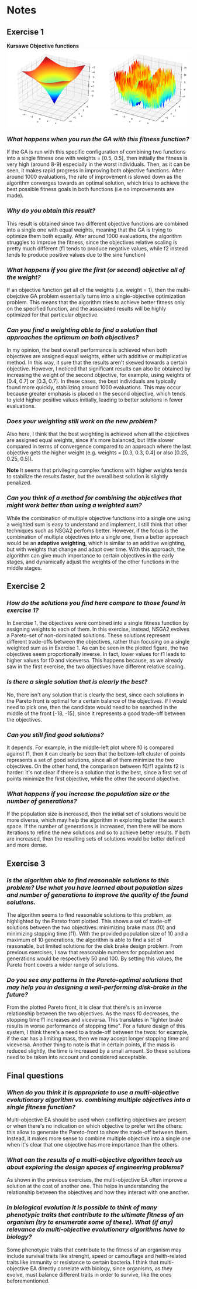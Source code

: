 # Notes

## Exercise 1

**Kursawe Objective functions**
![Kursawe Objective Function](./img/img_02/kursawe.png "Kursawe objectives")

### _What happens when you run the GA with this fitness function?_

If the GA is run with this specific configuration of combining two functions into a single fitness one with weights = [0.5, 0.5], then initially the fitness is very high (around 8-9) especially in the worst individuals. Then, as it can be seen, it makes rapid progress in improving both objective functions. After around 1000 evaluations, the rate of improvement is slowed down as the algorithm converges towards an optimal solution, which tries to achieve the best possible fitness goals in both functions (i.e no improvements are made).

### _Why do you obtain this result?_

This result is obtained since two different objective functions are combined into a single one with equal weights, meaning that the GA is trying to optimize them both equally. After around 1000 evaluations, the algorithm struggles to improve the fitness, since the objectives relative scaling is pretty much different (f1 tends to produce negative values, while f2 instead tends to produce positive values due to the sine function)

### _What happens if you give the first (or second) objective all of the weight?_

If an objective function get all of the weights (i.e. weight = 1), then the multi-obejctive GA problem essentially turns into a single-objective optimization problem. This means that the algorithm tries to achieve better fitness only on the specified function, and the associated results will be highly optimized for that particular objective.

### _Can you find a weighting able to find a solution that approaches the optimum on both objectives?_ 

In my opinion, the best overall performance is achieved when both objectives are assigned equal weights, either with additive or multiplicative method. In this way, it sure that the results aren't skewed towards a certain objective. However, I noticed that significant results can also be obtained by increasing the weight of the second objective, for example, using weights of [0.4, 0.7] or [0.3, 0.7]. In these cases, the best individuals are typically found more quickly, stabilizing around 1000 evaluations. This may occur because greater emphasis is placed on the second objective, which tends to yield higher positive values initially, leading to better solutions in fewer evaluations.

### _Does your weighting still work on the new problem?_

Also here, I think that the best weighting is achieved when all the objectives are assigned equal weights, since it's more balanced, but little slower compared in terms of convergence compared to an approach where the last objective gets the higher weight (e.g. weights = [0.3, 0.3, 0.4] or also [0.25, 0.25, 0.5]).

**Note** It seems that privileging complex functions with higher weights tends to stabilize the results faster, but the overall best solution is slightly penalized. 

### _Can you think of a method for combining the objectives that might work better than using a weighted sum?_

While the combination of multiple objective functions into a single one using a weighted sum is easy to understand and implement, I still think that other techniques such as NSGA2 perfoms better. However, if the focus is the combination of multiple objectives into a single one, then a better approach would be an **adaptive weighting**, which is similar to an additive weighting, but with weights that change and adapt over time. With this approach, the algorithm can give much importance to certain objectives in the early stages, and dynamically adjust the weights of the other functions in the middle stages.

## Exercise 2

### _How do the solutions you find here compare to those found in exercise 1?_

In Exercise 1, the objectives were combined into a single fitness function by assigning weights to each of them. In this exercise, instead, NSGA2 evolves a Pareto-set of non-dominated solutions. These solutions represent different trade-offs between the objectives, rather than focusing on a single weighted sum as in Exercise 1. As can be seen in the plotted figure, the two objectives seem proportionally inverse. In fact, lower values for f1 leads to higher values for f0 and viceversa. This happens because, as we already saw in the first exercise, the two objectives have different relative scaling.

### _Is there a single solution that is clearly the best?_

No, there isn't any solution that is clearly the best, since each solutions in the Pareto front is optimal for a certain balance of the objectives. If I would need to pick one, then the candidate would need to be searched in the middle of the front [-18, -15], since it represents a good trade-off between the objectives.

### _Can you still find good solutions?_

It depends. For example, in the middle-left plot where f0 is compared against f1, then it can clearly be seen that the bottom-left cluster of points represents a set of good solutions, since all of them minimize the two objectives. On the other hand, the comparison between f0/f1 againts f2 is harder: it's not clear if there is a solution that is the best, since a first set of points minimize the first objective, while the other the second objective.

### _What happens if you increase the population size or the number of generations?_

If the population size is increased, then the initial set of solutions would be more diverse, which may help the algorithm in exploring better the search space. If the number of generations is increased, then there will be more iterations to refine the new solutions and so to achieve better results. If both are increased, then the resulting sets of solutions would be better defined and more dense.

## Exercise 3

### _Is the algorithm able to find reasonable solutions to this problem? Use what you have learned about population sizes and number of generations to improve the quality of the found solutions._

The algorithm seems to find reasonable solutions to this problem, as highlighted by the Pareto front plotted. This shows a set of trade-off solutions between the two objectives: minimizing brake mass (f0) and minimizing stopping time (f1). With the provided population size of 10 and a maximum of 10 generations, the algorithm is able to find a set of reasonable, but limited solutions for the disk brake design problem. From previous exercises, I saw that reasonable numbers for population and generations would be respectively 50 and 100. By setting this values, the Pareto front covers a wider range of solutions.

### _Do you see any patterns in the Pareto-optimal solutions that may help you in designing a well-performing disk-brake in the future?_

From the plotted Pareto front, it is clear that there's is an inverse relationship between the two objectives. As the mass f0 decreases, the stopping time f1 increases and viceversa. This translates in "lighter brake results in worse performance of stopping time". For a future design of this system, I think there's a need to a trade-off between the twos: for example, if the car has a limiting mass, then we may accept longer stopping time and viceversa. Another thing to note is that in certain points, if the mass is reduced slightly, the time is increased by a small amount. So these solutions need to be taken into account and considered acceptable.

## Final questions

### _When do you think it is appropriate to use a multi-objective evolutionary algorithm vs. combining multiple objectives into a single fitness function?_

Multi-objective EA should be used when conflicting objectives are present or when there's no indication on which objective to prefer wrt the others: this allow to generate the Pareto-front to show the trade-off between them. Instead, it makes more sense to combine multiple objective into a single one when it's clear that one objective has more importance than the others.

### _What can the results of a multi-objective algorithm teach us about exploring the design spaces of engineering problems?_

As shown in the previous exercises, the multi-objective EA often improve a solution at the cost of another one. This helps in understanding the relationship between the objectives and how they interact with one another.

### _In biological evolution it is possible to think of many phenotypic traits that contribute to the ultimate fitness of an organism (try to enumerate some of these). What (if any) relevance do multi-objective evolutionary algorithms have to biology?_

Some phenotypic traits that contribute to the fitness of an organism may include survival traits like strenght, speed or camouflage and helth-related traits like immunity or resistance to certain bacteria. I think that multi-objective EA directly correlate with biology, since organisms, as they evolve, must balance different traits in order to survive, like the ones beforementioned.             